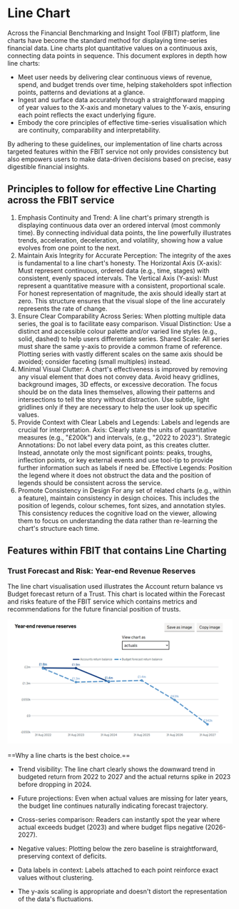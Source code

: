 # Line Chart

Across the Financial Benchmarking and Insight Tool (FBIT) platform, line charts have become the standard method for displaying time-series financial data. Line charts plot quantitative values on a continuous axis, connecting data points in sequence. This document explores in depth how line charts:

- Meet user needs by delivering clear continuous views of revenue, spend, and budget trends over time, helping stakeholders spot inflection points, patterns and deviations at a glance.
- Ingest and surface data accurately through a straightforward mapping of year values to the X-axis and monetary values to the Y-axis, ensuring each point reflects the exact underlying figure.
- Embody the core principles of effective time-series visualisation which are continuity, comparability and interpretability.

By adhering to these guidelines, our implementation of line charts across targeted features within the FBIT service not only provides consistency but also empowers users to make data-driven decisions based on precise, easy digestible financial insights.

## Principles to follow for effective Line Charting across the FBIT service

1. Emphasis Continuity and Trend: A line chart's primary strength is displaying continuous data over an ordered interval (most commonly time). By connecting individual data points, the line powerfully illustrates trends, acceleration, deceleration, and volatility, showing how a value evolves from one point to the next.
2. Maintain Axis Integrity for Accurate Perception: The integrity of the axes is fundamental to a line chart's honesty. The Horizontal Axis (X-axis): Must represent continuous, ordered data (e.g., time, stages) with consistent, evenly spaced intervals.
The Vertical Axis (Y-axis): Must represent a quantitative measure with a consistent, proportional scale. For honest representation of magnitude, the axis should ideally start at zero. This structure ensures that the visual slope of the line accurately represents the rate of change.
3. Ensure Clear Comparability Across Series: When plotting multiple data series, the goal is to facilitate easy comparison.
Visual Distinction: Use a distinct and accessible colour palette and/or varied line styles (e.g., solid, dashed) to help users differentiate series.
Shared Scale: All series must share the same y-axis to provide a common frame of reference. Plotting series with vastly different scales on the same axis should be avoided; consider faceting (small multiples) instead.
4. Minimal Visual Clutter: A chart's effectiveness is improved by removing any visual element that does not convey data. Avoid heavy gridlines, background images, 3D effects, or excessive decoration. The focus should be on the data lines themselves, allowing their patterns and intersections to tell the story without distraction. Use subtle, light gridlines only if they are necessary to help the user look up specific values.
5. Provide Context with Clear Labels and Legends: Labels and legends are crucial for interpretation.
Axis: Clearly state the units of quantitative measures (e.g., "£200k") and intervals, (e.g., "2022 to 2023").
Strategic Annotations: Do not label every data point, as this creates clutter. Instead, annotate only the most significant points: peaks, troughs, inflection points, or key external events and use tool-tip to provide further information such as labels if need be.
Effective Legends: Position the legend where it does not obstruct the data and the position of legends should be consistent across the service.
6. Promote Consistency in Design
For any set of related charts (e.g., within a feature), maintain consistency in design choices. This includes the position of legends, colour schemes, font sizes, and annotation styles. This consistency reduces the cognitive load on the viewer, allowing them to focus on understanding the data rather than re-learning the chart's structure each time.

## Features within FBIT that contains Line Charting

### Trust Forecast and Risk: Year-end Revenue Reserves

The line chart visualisation used illustrates the Account return balance vs Budget forecast return of a Trust. This chart is located within the Forecast and risks feature of the FBIT service which contains metrics and recommendations for the future financial position of trusts.

![Acorn Multi Academy Trust](./images/trust-forecast-and-risks.png)

==Why a line charts is the best choice.==

- Trend visibility: The line chart clearly shows the downward trend in budgeted return from 2022 to 2027 and the actual returns spike in 2023 before dropping in 2024.

- Future projections: Even when actual values are missing for later years, the budget line continues naturally indicating forecast trajectory.

- Cross-series comparison: Readers can instantly spot the year where actual exceeds budget (2023) and where budget flips negative (2026-2027).

- Negative values: Plotting below the zero baseline is straightforward, preserving context of deficits.

- Data labels in context: Labels attached to each point reinforce exact values without clustering.

- The y-axis scaling is appropriate and doesn't distort the representation of the data's fluctuations.
